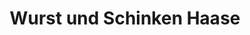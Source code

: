 ---
title: "Wurst und Schinken Haase"
url: /berlin/wurst-und-schinken-haase-marheinekeplatz/
shop: Metzgerei
---